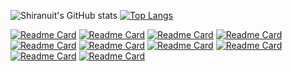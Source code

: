 ![Shiranuit's GitHub stats](https://github-readme-stats.vercel.app/api?username=Shiranuit&count_private=true&show_icons=true&theme=algolia&include_all_commits=true)
[![Top Langs](https://github-readme-stats.vercel.app/api/top-langs/?username=Shiranuit&layout=compact&langs_count=10)](https://github.com/Shiranuit/)

[![Readme Card](https://github-readme-stats.vercel.app/api/pin/?username=kuzzleio&repo=kuzzle)](https://github.com/kuzzleio/kuzzle)
[![Readme Card](https://github-readme-stats.vercel.app/api/pin/?username=LycaniteGroup&repo=Lycanite)](https://github.com/LycaniteGroup/Lycanite)
[![Readme Card](https://github-readme-stats.vercel.app/api/pin/?username=kuzzleio&repo=sdk-javascript)](https://github.com/kuzzleio/sdk-javascript)
[![Readme Card](https://github-readme-stats.vercel.app/api/pin/?username=kuzzleio&repo=sdk-jvm)](https://github.com/kuzzleio/sdk-jvm)
[![Readme Card](https://github-readme-stats.vercel.app/api/pin/?username=kuzzleio&repo=sdk-dart)](https://github.com/kuzzleio/sdk-dart)
[![Readme Card](https://github-readme-stats.vercel.app/api/pin/?username=Shiranuit&repo=ECS)](https://github.com/Shiranuit/ECS)
[![Readme Card](https://github-readme-stats.vercel.app/api/pin/?username=Shiranuit&repo=ByteBuffer)](https://github.com/Shiranuit/ByteBuffer)
[![Readme Card](https://github-readme-stats.vercel.app/api/pin/?username=Shiranuit&repo=RType)](https://github.com/Shiranuit/RType)
[![Readme Card](https://github-readme-stats.vercel.app/api/pin/?username=Shiranuit&repo=VoxelEngine-0)](https://github.com/Shiranuit/VoxelEngine-0)
[![Readme Card](https://github-readme-stats.vercel.app/api/pin/?username=Shiranuit&repo=LuaGS)](https://github.com/Shiranuit/LuaGS)
